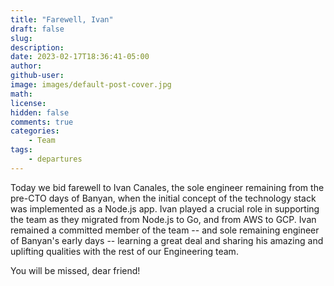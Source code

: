 ```yaml
---
title: "Farewell, Ivan"
draft: false
slug:
description:
date: 2023-02-17T18:36:41-05:00
author:
github-user:
image: images/default-post-cover.jpg
math:
license:
hidden: false
comments: true
categories:
    - Team
tags:
    - departures
---
```

Today we bid farewell to Ivan Canales, the sole engineer remaining from the pre-CTO days of Banyan, when the initial concept of the technology stack was implemented as a Node.js app. Ivan played a crucial role in supporting the team as they migrated from Node.js to Go, and from AWS to GCP. Ivan remained a committed member of the team -- and sole remaining engineer of Banyan's early days -- learning a great deal and sharing his amazing and uplifting qualities with the rest of our Engineering team.

You will be missed, dear friend!
